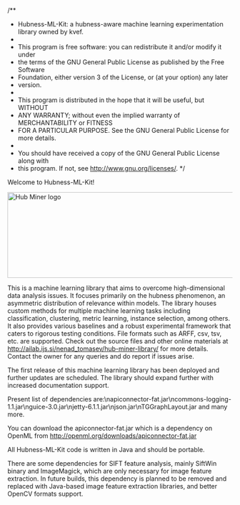 /**
* Hubness-ML-Kit: a hubness-aware machine learning experimentation library owned by kvef.
* 
* This program is free software: you can redistribute it and/or modify it under
* the terms of the GNU General Public License as published by the Free Software
* Foundation, either version 3 of the License, or (at your option) any later
* version.
* 
* This program is distributed in the hope that it will be useful, but WITHOUT
* ANY WARRANTY; without even the implied warranty of MERCHANTABILITY or FITNESS
* FOR A PARTICULAR PURPOSE. See the GNU General Public License for more details.
*
* You should have received a copy of the GNU General Public License along with
* this program. If not, see <http://www.gnu.org/licenses/>.
*/

Welcome to Hubness-ML-Kit!

<img src="HubMinerLogo.jpg" alt="Hub Miner logo" height="192" width="634">

This is a machine learning library that aims to overcome high-dimensional data analysis issues. It focuses primarily on the hubness phenomenon, an asymmetric distribution of relevance within models. The library houses custom methods for multiple machine learning tasks including classification, clustering, metric learning, instance selection, among others. It also provides various baselines and a robust experimental framework that caters to rigorous testing conditions. File formats such as ARFF, csv, tsv, etc. are supported. Check out the source files and other online materials at http://ailab.ijs.si/nenad_tomasev/hub-miner-library/ for more details. Contact the owner for any queries and do report if issues arise.

The first release of this machine learning library has been deployed and further updates are scheduled. The library should expand further with increased documentation support.

Present list of dependencies are:\napiconnector-fat.jar\ncommons-logging-1.1.jar\nguice-3.0.jar\njetty-6.1.1.jar\njson.jar\nTGGraphLayout.jar and many more.

You can download the apiconnector-fat.jar which is a dependency on OpenML from http://openml.org/downloads/apiconnector-fat.jar

All Hubness-ML-Kit code is written in Java and should be portable.

There are some dependencies for SIFT feature analysis, mainly SiftWin binary and ImageMagick, which are only necessary for image feature extraction. In future builds, this dependency is planned to be removed and replaced with Java-based image feature extraction libraries, and better OpenCV formats support.